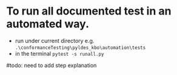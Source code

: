 
# To run all documented test in an automated way. 

- run under current directory e.g. `.\conformanceTesting\pyldes_kbo\automation\tests`
- in the terminal `pytest -s runall.py`
 
#todo: need to add step explanation
